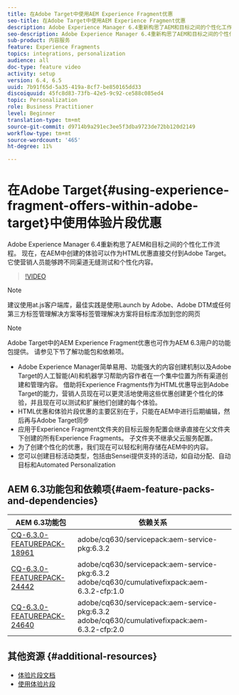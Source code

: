 ```yaml
---
title: 在Adobe Target中使用AEM Experience Fragment优惠
seo-title: 在Adobe Target中使用AEM Experience Fragment优惠
description: Adobe Experience Manager 6.4重新构思了AEM和目标之间的个性化工作流程。 现在，在AEM中创建的体验可以作为HTML优惠直接交付到Adobe Target。 它使营销人员能够跨不同渠道无缝测试和个性化内容。
seo-description: Adobe Experience Manager 6.4重新构思了AEM和目标之间的个性化工作流程。 现在，在AEM中创建的体验可以作为HTML优惠直接交付到Adobe Target。 它使营销人员能够跨不同渠道无缝测试和个性化内容。
sub-product: 内容服务
feature: Experience Fragments
topics: integrations, personalization
audience: all
doc-type: feature video
activity: setup
version: 6.4, 6.5
uuid: 7b91f65d-5a35-419a-8cf7-be850165dd33
discoiquuid: 45fc8d83-73fb-42e5-9c92-ce588c085ed4
topic: Personalization
role: Business Practitioner
level: Beginner
translation-type: tm+mt
source-git-commit: d9714b9a291ec3ee5f3dba9723de72bb120d2149
workflow-type: tm+mt
source-wordcount: '465'
ht-degree: 11%

---
```



# 在Adobe Target{#using-experience-fragment-offers-within-adobe-target}中使用体验片段优惠

Adobe Experience Manager 6.4重新构思了AEM和目标之间的个性化工作流程。 现在，在AEM中创建的体验可以作为HTML优惠直接交付到Adobe Target。 它使营销人员能够跨不同渠道无缝测试和个性化内容。

>[!VIDEO](https://video.tv.adobe.com/v/22383/?quality=12&learn=on)

>[!NOTE]
>
>建议使用at.js客户端库，最佳实践是使用Launch by Adobe、Adobe DTM或任何第三方标签管理解决方案等标签管理解决方案将目标库添加到您的网页

>[!NOTE]
>
>Adobe Target中的AEM Experience Fragment优惠也可作为AEM 6.3用户的功能包提供。 请参见下节了解功能包和依赖项。


* Adobe Experience Manager简单易用、功能强大的内容创建机制以及Adobe Target的人工智能(AI)和机器学习帮助内容作者在一个集中位置为所有渠道创建和管理内容。 借助将Experience Fragments作为HTML优惠导出到Adobe Target的能力，营销人员现在可以更灵活地使用这些优惠创建更个性化的体验，并且现在可以测试和扩展他们创建的每个体验。
* HTML优惠和体验片段优惠的主要区别在于，只能在AEM中进行后期编辑，然后再与Adobe Target同步
* 应用于Experience Fragment文件夹的目标云服务配置会继承直接在父文件夹下创建的所有Experience Fragments。 子文件夹不继承父云服务配置。
* 为了创建个性化的优惠，我们现在可以轻松利用存储在AEM中的内容。
* 您可以创建目标活动类型，包括由Sensei提供支持的活动，如自动分配、自动目标和Automated Personalization

## AEM 6.3功能包和依赖项{#aem-feature-packs-and-dependencies}

| AEM 6.3功能包 | 依赖关系 |
| ------------------------------------------------------------------------------------------------------------------------------------------------------------------------------------------------------- | --------------------------------------------------------------------------------------------- |
| [CQ-6.3.0-FEATUREPACK-18961](https://www.adobeaemcloud.com/content/marketplace/marketplaceProxy.html?packagePath=/content/companies/public/adobe/packages/cq630/featurepack/cq-6.3.0-featurepack-18961) | adobe/cq630/servicepack:aem-service-pkg:6.3.2 |
| [CQ-6.3.0-FEATUREPACK-24442](https://www.adobeaemcloud.com/content/marketplace/marketplaceProxy.html?packagePath=/content/companies/public/adobe/packages/cq630/featurepack/cq-6.3.0-featurepack-24442) | adobe/cq630/servicepack:aem-service-pkg:6.3.2 adobe/cq630/cumulativefixpack:aem-6.3.2-cfp:1.0 |
| [CQ-6.3.0-FEATUREPACK-24640](https://www.adobeaemcloud.com/content/marketplace/marketplaceProxy.html?packagePath=/content/companies/public/adobe/packages/cq630/featurepack/cq-6.3.0-featurepack-24640) | adobe/cq630/servicepack:aem-service-pkg:6.3.2 adobe/cq630/cumulativefixpack:aem-6.3.2-cfp:2.0 |

## 其他资源 {#additional-resources}

* [体验片段文档](https://helpx.adobe.com/experience-manager/6-5/sites/authoring/using/experience-fragments.html)
* [使用体验片段](/help/sites/experience-fragments/experience-fragments-feature-video-use.md)
